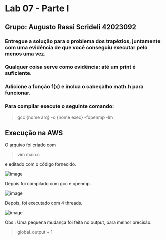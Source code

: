 # Lab 07 - Parte I
## Grupo: Augusto Rassi Scrideli 42023092

### Entregue a solução para o problema dos trapézios, juntamente com uma evidência de que você conseguiu executar pelo menos uma vez. 
### Qualquer coisa serve como evidência: até um print é suficiente.

### Adicione a função f(x) e inclua o cabeçalho math.h para funcionar.

### Para compilar execute o seguinte comando:

>gcc {nome arq} -o {nome exec} -fopenmp -lm

## Execução na AWS

O arquivo foi criado com 
>vim main.c 

e editado com o código fornecido.

![image](https://user-images.githubusercontent.com/101229028/198755796-92d0ea7c-826b-4ec6-87de-8dfabb54f7f7.png)

Depois foi compilado com gcc e openmp.

![image](https://user-images.githubusercontent.com/101229028/198755877-6ea4fc96-9a9d-4ff5-a408-45576b6dea2d.png)

Depois, foi executado com 4 threads.

![image](https://user-images.githubusercontent.com/101229028/198755926-1faae333-ed0e-4b06-9e02-96726d6369a6.png)

Obs.: Uma pequena mudança foi feita no output, para melhor precisão.
> global_output + 1
